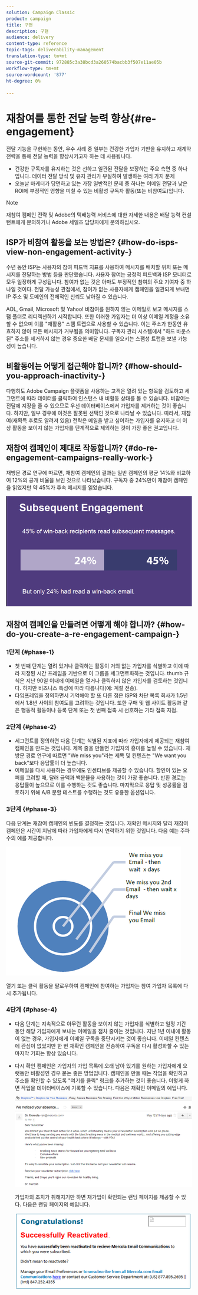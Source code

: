 ```yaml
---
solution: Campaign Classic
product: campaign
title: 구현
description: 구현
audience: delivery
content-type: reference
topic-tags: deliverability-management
translation-type: tm+mt
source-git-commit: 972885c3a38bcd3a260574bacbb3f507e11ae05b
workflow-type: tm+mt
source-wordcount: '877'
ht-degree: 0%

---
```



# 재참여를 통한 전달 능력 향상{#re-engagement}

전달 기능을 구현하는 동안, 우수 사례 중 일부는 건강한 가입자 기반을 유지하고 재계약 전략을 통해 전달 능력을 향상시키고자 하는 데 사용됩니다.

* 건강한 구독자를 유지하는 것은 선하고 일관된 전달을 보장하는 주요 측면 중 하나입니다. 데이터 전달 방식 및 유지 관리가 부실하여 발생하는 여러 가지 문제
* 오늘날 마케터가 당면하고 있는 가장 일반적인 문제 중 하나는 이메일 전달과 낮은 ROI에 부정적인 영향을 미칠 수 있는 비활성 구독자 활동(또는 비참여도)입니다.

>[!NOTE]
>
>재참여 캠페인 전략 및 Adobe의 택배능력 서비스에 대한 자세한 내용은 배달 능력 컨설턴트에게 문의하거나 Adobe 세일즈 담당자에게 문의하십시오.

## ISP가 비참여 활동을 보는 방법은? {#how-do-isps-view-non-engagement-activity-}

수년 동안 ISP는 사용자의 참여 피드백 지표를 사용하여 메시지를 배치할 위치 또는 메시지를 전달하는 방법 등을 판단했습니다. 사용자 참여는 긍정적 피드백과 ISP 모니터로 모두 일정하게 구성됩니다. 참여가 없는 것은 아마도 부정적인 참여의 주요 기여자 중 하나일 것이다. 전달 가능성 관점에서, 참여가 없는 사용자에게 캠페인을 일관되게 보내면 IP 주소 및 도메인의 전체적인 신뢰도 낮아질 수 있습니다.

AOL, Gmail, Microsoft 및 Yahoo! 비참여를 원하지 않는 이메일로 보고 메시지를 스팸 폴더로 리디렉션하기 시작합니다. 또한 이러한 가입자는 더 이상 이메일 계정을 소유할 수 없으며 이를 &quot;재활용&quot; 스팸 트랩으로 사용할 수 있습니다. 이는 주소가 한동안 유효하지 않아 모든 메시지가 거부됨을 의미합니다. 구독자 관리 시스템에서 &quot;하드 바운스된&quot; 주소를 제거하지 않는 경우 중요한 배달 문제를 일으키는 스팸성 트랩을 보낼 가능성이 높습니다.

## 비활동에는 어떻게 접근해야 합니까? {#how-should-you-approach-inactivity-}

다행히도 Adobe Campaign 플랫폼을 사용하는 고객은 열려 있는 항목을 검토하고 세그먼트에 따라 데이터를 클릭하여 인스턴스 내 비활동 상태를 볼 수 있습니다. 비참여는 전달에 지장을 줄 수 있으므로 우선 데이터베이스에서 가입자를 제거하는 것이 좋습니다. 하지만, 일부 경우에 이것은 잘못된 선택인 것으로 나타날 수 있습니다. 따라서, 재참여(재획득 후로도 알려져 있음) 전략은 메일을 받고 싶어하는 가입자를 유지하고 더 이상 활동을 보이지 않는 가입자를 단계적으로 제외하는 것이 가장 좋은 권고입니다.

## 재참여 캠페인이 제대로 작동합니까? {#do-re-engagement-campaigns-really-work-}

재방문 경로 연구에 따르면, 재참여 캠페인의 결과는 일반 캠페인의 평균 14%와 비교하여 12%의 공개 비율을 보인 것으로 나타났습니다. 구독자 중 24%만이 재참여 캠페인을 읽었지만 약 45%가 후속 메시지를 읽었습니다.

![](assets/deliverability_implementation_1.png)

## 재참여 캠페인을 만들려면 어떻게 해야 합니까? {#how-do-you-create-a-re-engagement-campaign-}

### 1단계 {#phase-1}

* 첫 번째 단계는 열려 있거나 클릭하는 활동이 거의 없는 가입자를 식별하고 이에 따라 지정된 시간 프레임을 기반으로 이 그룹을 세그먼트화하는 것입니다. thumb 규칙은 지난 90일 이내에 이메일을 열거나 클릭하지 않은 가입자를 검토하는 것입니다. 하지만 비즈니스 특성에 따라 다릅니다(예: 계절 전송).
* 타임프레임을 정의하면서 기억해야 할 또 다른 점은 ISP와 차단 목록 회사가 1.5년에서 1.8년 사이의 참여도를 고려하는 것입니다. 또한 구매 및 웹 사이트 활동과 같은 행동적 활동이나 등록 단계 또는 첫 번째 접촉 시 선호하는 기타 접촉 지점.

### 2단계 {#phase-2}

* 세그먼트를 정의하면 다음 단계는 식별된 지표에 따라 가입자에게 제공되는 재참여 캠페인을 만드는 것입니다. 제목 줄을 만들면 가입자의 흥미를 높일 수 있습니다. 재방문 경로 연구에 따르면 &quot;We miss you&quot;라는 제목 및 컨텐츠는 &quot;We want you back&quot;보다 응답률이 더 높습니다.
* 이메일을 다시 사용하는 경우에도 인센티브를 제공할 수 있습니다. 할인이 있는 오퍼를 고려할 때, 달러 금액과 백분율을 사용하는 것이 가장 좋습니다. 반환 경로는 응답률이 높으므로 이를 수행하는 것도 좋습니다. 마지막으로 응답 및 성공률을 검토하기 위해 A/B 분할 테스트를 수행하는 것도 유용한 옵션입니다.

### 3단계 {#phase-3}

다음 단계는 재참여 캠페인의 빈도를 결정하는 것입니다. 재확인 메시지와 달리 재참여 캠페인은 시간이 지남에 따라 가입자에게 다시 연락하기 위한 것입니다. 다음 예는 주파수의 예를 제공합니다.

![](assets/deliverability_implementation_2.png)

열기 또는 클릭 활동을 팔로우하여 캠페인에 참여하는 가입자는 참여 가입자 목록에 다시 추가됩니다.

### 4단계 {#phase-4}

* 다음 단계는 지속적으로 아무런 활동을 보이지 않는 가입자를 식별하고 일정 기간 동안 해당 가입자에게 보내는 이메일을 점차 줄이는 것입니다. 지난 1년 이내에 활동이 없는 경우, 가입자에게 이메일 구독을 중단시키는 것이 좋습니다. 이메일 컨텐츠에 관심이 없었지만 한 번 재확인 캠페인을 전송하여 구독을 다시 활성화할 수 있는 마지막 기회는 항상 있습니다.
* 다시 확인 캠페인은 가입자의 가입 목록에 오래 남아 있기를 원하는 가입자에게 오랫동안 비활성인 경우 묻는 좋은 방법입니다. 캠페인을 만들 때는 작업을 확인하고 주소를 확인할 수 있도록 &quot;여기를 클릭&quot; 링크를 추가하는 것이 좋습니다. 이렇게 하면 작업을 데이터베이스에 기록할 수 있습니다. 다음은 재확인 이메일의 예입니다.

   ![](assets/deliverability_implementation_3.png)

   가입자의 조치가 취해지기만 하면 재가입이 확인되는 랜딩 페이지를 제공할 수 있다. 다음은 랜딩 페이지의 예입니다.

   ![](assets/deliverability_implementation_4.png)
